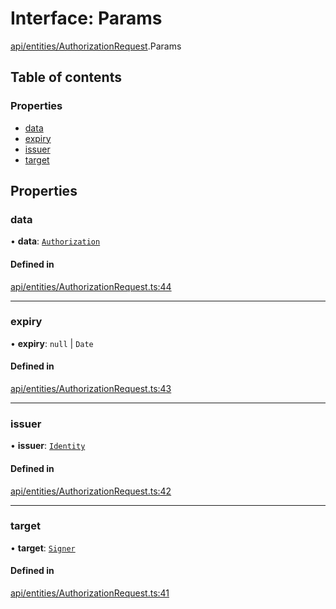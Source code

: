 # Interface: Params

[api/entities/AuthorizationRequest](../wiki/api.entities.AuthorizationRequest).Params

## Table of contents

### Properties

- [data](../wiki/api.entities.AuthorizationRequest.Params#data)
- [expiry](../wiki/api.entities.AuthorizationRequest.Params#expiry)
- [issuer](../wiki/api.entities.AuthorizationRequest.Params#issuer)
- [target](../wiki/api.entities.AuthorizationRequest.Params#target)

## Properties

### data

• **data**: [`Authorization`](../wiki/api.entities.types#authorization)

#### Defined in

[api/entities/AuthorizationRequest.ts:44](https://github.com/PolymeshAssociation/polymesh-sdk/blob/f8a937f04/src/api/entities/AuthorizationRequest.ts#L44)

___

### expiry

• **expiry**: ``null`` \| `Date`

#### Defined in

[api/entities/AuthorizationRequest.ts:43](https://github.com/PolymeshAssociation/polymesh-sdk/blob/f8a937f04/src/api/entities/AuthorizationRequest.ts#L43)

___

### issuer

• **issuer**: [`Identity`](../wiki/api.entities.Identity.Identity)

#### Defined in

[api/entities/AuthorizationRequest.ts:42](https://github.com/PolymeshAssociation/polymesh-sdk/blob/f8a937f04/src/api/entities/AuthorizationRequest.ts#L42)

___

### target

• **target**: [`Signer`](../wiki/api.entities.types#signer)

#### Defined in

[api/entities/AuthorizationRequest.ts:41](https://github.com/PolymeshAssociation/polymesh-sdk/blob/f8a937f04/src/api/entities/AuthorizationRequest.ts#L41)
